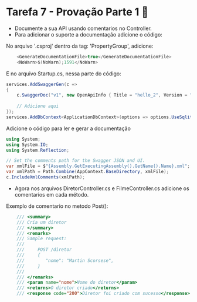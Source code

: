 # Tarefa 7 - Provação Parte 1 📝

- Documente a sua API usando comentarios no Controller.
- Para adicionar o suporte a documentação adicione o código:

No arquivo '.csproj' dentro da tag: 'PropertyGroup', adicione:
```csharp
    <GenerateDocumentationFile>true</GenerateDocumentationFile>
    <NoWarn>$(NoWarn);1591</NoWarn>
```

E no arquivo Startup.cs, nessa parte do código:

```csharp
services.AddSwaggerGen(c =>
{
    c.SwaggerDoc("v1", new OpenApiInfo { Title = "hello_2", Version = "v1" });
    
    // Adicione aqui
});
services.AddDbContext<ApplicationDbContext>(options => options.UseSqlite("Data Source=myapp.db"));
```

Adicione o código para ler e gerar a documentação
```csharp
using System;
using System.IO;
using System.Reflection;
```

```csharp
// Set the comments path for the Swagger JSON and UI.
var xmlFile = $"{Assembly.GetExecutingAssembly().GetName().Name}.xml";
var xmlPath = Path.Combine(AppContext.BaseDirectory, xmlFile);
c.IncludeXmlComments(xmlPath);
```

- Agora nos arquivos DiretorController.cs e FilmeController.cs adicione os comentarios em cada método.

Exemplo de comentario no metodo Post():
```csharp
    /// <summary>
    /// Cria um diretor
    /// </summary>
    /// <remarks>
    /// Sample request:
    ///
    ///     POST /diretor
    ///     {
    ///        "nome": "Martin Scorsese",
    ///     }
    ///
    /// </remarks>
    /// <param name="nome">Nome do diretor</param>
    /// <returns>O diretor criado</returns>
    /// <response code="200">Diretor foi criado com sucesso</response>
```
